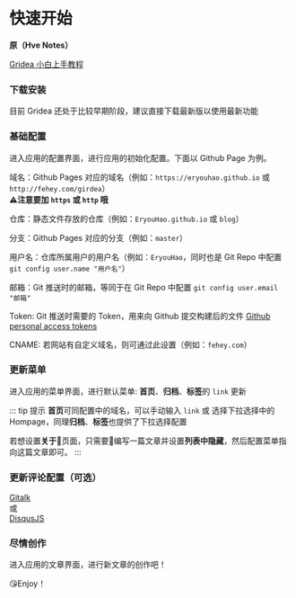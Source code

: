 # 快速开始

**原（Hve Notes）** 

[Gridea 小白上手教程](https://fehey.com/post/hve-notes-start/)

### 下载安装
目前 Gridea 还处于比较早期阶段，建议直接下载最新版以使用最新功能  

### 基础配置
进入应用的配置界面，进行应用的初始化配置。下面以 Github Page 为例。  

域名：Github Pages 对应的域名（例如：`https://eryouhao.github.io` 或 `http://fehey.com/girdea`）  
**⚠️注意要加 `https` 或 `http` 哦**

仓库：静态文件存放的仓库（例如：`EryouHao.github.io` 或 `blog`）  

分支：Github Pages 对应的分支（例如：`master`）  

用户名：仓库所属用户的用户名（例如：`EryouHao`，同时也是 Git Repo 中配置 `git config user.name "用户名"`） 

邮箱：Git 推送时的邮箱，等同于在 Git Repo 中配置 `git config user.email "邮箱"`  

Token: Git 推送时需要的 Token，用来向 Github 提交构建后的文件 [Github personal access tokens](https://github.com/settings/tokens)  

CNAME: 若网站有自定义域名，则可通过此设置（例如：`fehey.com`）  


### 更新菜单
进入应用的菜单界面，进行默认菜单: **首页**、**归档**、**标签**的 `link` 更新

::: tip 提示
**首页**可同配置中的域名，可以手动输入 `link` 或 选择下拉选择中的 Hompage，同理**归档**、**标签**也提供了下拉选择配置 

若想设置**关于**页面，只需要编写一篇文章并设置**列表中隐藏**，然后配置菜单指向这篇文章即可。
:::

### 更新评论配置（可选）
[Gitalk](https://github.com/gitalk/gitalk/blob/master/readme-cn.md)  
或  
[DisqusJS](https://github.com/SukkaW/DisqusJS)  

### 尽情创作
进入应用的文章界面，进行新文章的创作吧！

😘Enjoy！

<div class="disqus-container">
  <vue-disqus shortname="gridea"></vue-disqus>
</div>

